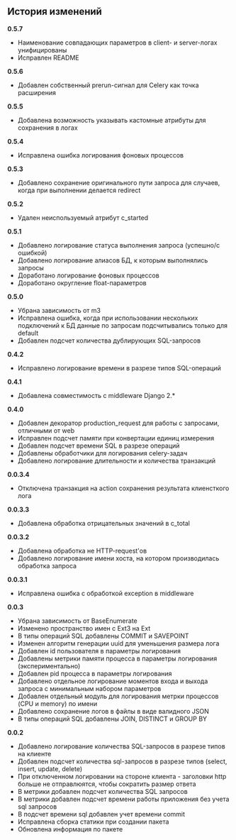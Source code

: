 ## История изменений

**0.5.7**
- Наименование совпадающих параметров в client- и server-логах унифицированы
- Исправлен README

**0.5.6**
- Добавлен собственный prerun-сигнал для Celery как точка расширения

**0.5.5**
- Добавлена возможность указывать кастомные атрибуты для сохранения в логах

**0.5.4**
- Исправлена ошибка логирования фоновых процессов

**0.5.3**
- Добавлено сохранение оригинального пути запроса для случаев, когда при выполнении делается redirect

**0.5.2**
- Удален неиспользуемый атрибут c_started

**0.5.1**
- Добавлено логирование статуса выполнения запроса (успешно/с ошибкой)
- Добавлено логирование алиасов БД, к которым выполнялись запросы
- Доработано логирование фоновых процессов
- Доработано округление float-параметров

**0.5.0**
- Убрана зависимость от m3
- Исправлена ошибка, когда при использовании нескольких подключений к БД данные по запросам подсчитывались только для default
- Добавлен подсчет количества дублирующих SQL-запросов

**0.4.2**
- Исправлено логирование времени в разрезе типов SQL-операций

**0.4.1**
- Добавлена совместимость с middleware Django 2.*

**0.4.0**
- Добавлен декоратор production_request для работы с запросами, отличными от web
- Исправлен подсчет памяти при конвертации единиц измерения
- Добавлен подсчет времени SQL в разрезе операций
- Добавлены обработчики для логирования celery-задач
- Добавлено логирование длительности и количества транзакций

**0.0.3.4**
- Отключена транзакция на action сохранения результата клиенсткого лога

**0.0.3.3**
- Добавлена обработка отрицательных значений в c_total

**0.0.3.2**
- Добавлена обработка не HTTP-request'ов
- Добавлено логирование имени хоста, на котором производилась обработка запроса

**0.0.3.1**
- Исправлена ошибка с обработкой exception в middleware

**0.0.3**
- Убрана зависимость от BaseEnumerate
- Изменено пространство имен c Ext3 на Ext
- В типы операций SQL добавлены COMMIT и SAVEPOINT
- Изменен алгоритм генерации uuid для уменьшения размера лога
- Добавлен id пользователя в параметры логирования
- Добавлены метрики памяти процесса в параметры логирования (экспериментально)
- Добавлен pid процесса в параметры логирования
- Добавлено отдельное логирование моментов входа и выхода запроса с минимальным набором параметров
- Добавлен отдельный модуль для логирования метрки процессов (CPU и memory) по имени
- Добавлено сохранение логов в файлы в виде валидного JSON
- В типы операций SQL добавлены JOIN, DISTINCT и GROUP BY


**0.0.2**
- Добавлено логирование количества SQL-запросов в разрезе типов на клиенте
- Добавлен подсчет количества sql-запросов в разрезе типов (select, insert, update, delete)
- При отключенном логировании на стороне клиента - заголовки http больше не отправлюятся, чтобы сократить размер ответа
- В метрики добавлен подсчет количества SQL запросов
- В метрики добавлен подсчет времени работы приложения без учета sql запросов
- В подсчет времени sql добавлен учет времени commit
- Исправлена сборка статики при создании пакета
- Обновлена информация по пакете